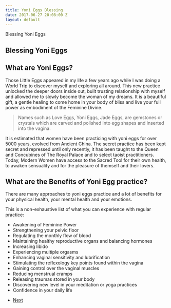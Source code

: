 ```yaml
---
title: Yoni Eggs Blessing
date: 2017-06-27 20:08:00 Z
layout: default
---
```


<section id="home" class="module-hero module-parallax module-fade module-full-height bg-dark-50" data-background="{{ site.baseurl }}{% link /assets/images2/28.jpg %}">

  <div class="hs-caption container">
    <div class="caption-content">
      <div class="hs-title-size-3 font-alt m-b-20">
      Blessing Yoni Eggs
      </div>
    </div>
  </div>

</section >

<div class="wrapper">
<div class="container-fluid">

<div class="row relative">

<div class="col-sm-12 col-md-12">

<section id="bless" markdown="1">



# Blessing Yoni Eggs

## What are Yoni Eggs?

Those Little Eggs appeared in my life a few years ago while I was doing a World Trip to discover myself and exploring all around.
This new practice unlocked the deeper doors inside out, built trusting relationship with myself and allowed me to slowly become the woman of my dreams. It is a beautiful gift, a gentle healing to come home in your body of bliss and live your full power as embodiment of the Feminine Divine.

>Names such as Love Eggs, Yoni Eggs, Jade Eggs,  are gemstones or crystals which are carved and polished into egg shapes and inserted into the vagina.

It is estimated that women have been practicing with yoni eggs for over 5000 years, evolved from Ancient China. The secret practice has been kept secret and repressed until only recently, it has been taught to the Queen and Concubines of The Royal Palace and to select taoist practitioners.
Today, Modern Women have access to the Sacred Tool for their own health, to awaken sensuality and for the pleasure of themself and their lovers.


## What are the Benefits of Yoni Egg practice?

There are many approaches to yoni eggs practice and a lot of benefits for your physical health, your mental health  and your emotions.

This is a non-exhaustive list of what you can experience with regular practice:
 - Awakening of Feminine Power
 - Strengthening your pelvic floor
 - Regulating the monthly flow of blood
 - Maintaining healthy reproductive organs and balancing hormones
 - Increasing libido
 - Experiencing multiple orgasms
 - Enhancing vaginal sensitivity and lubrification
 - Stimulating the reflexology key points found within the vagina
 - Gaining control over the vaginal muscles
 - Reducing menstrual cramps
 - Releasing traumas stored in your body
 - Discovering new level in your meditation or yoga practices
 - Confidence in your daily life

 <ul class="pager">
     <!-- <li class="previous"><a href="{{ site.baseurl }}{% link ovulation-phase.markdown %}">Previous</a></li> -->
     <li class="next"><a href="{{ site.baseurl }}{% link choose-my-first-yoni-egg.markdown %}">Next</a></li>
   </ul>
 </section>

 </div>
 </div>
 </div>
 </div>
